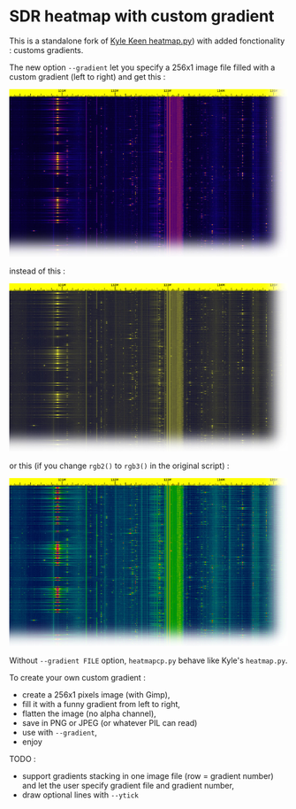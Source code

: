 # SDR heatmap with custom gradient

This is a standalone fork of [Kyle Keen heatmap.py](https://github.com/keenerd/rtl-sdr-misc/tree/master/heatmap)) with added fonctionality : customs gradients.

The new option ```--gradient``` let you specify a 256x1 image file filled with a custom gradient (left to right) and get this :

![heatmapgrad_cgradient](heatmapgrad_cgradient.jpg?raw=true)

instead of this :

![heatmapgrad_orig](heatmapgrad_orig.jpg?raw=true)

or this (if you change ```rgb2()``` to ```rgb3()``` in the original script) :

![heatmapgrad_rgb3](heatmapgrad_rgb3.jpg?raw=true)

Without ```--gradient FILE``` option, ```heatmapcp.py``` behave like Kyle's ```heatmap.py```.

To create your own custom gradient :
* create a 256x1 pixels image (with Gimp),
* fill it with a funny gradient from left to right,
* flatten the image (no alpha channel),
* save in PNG or JPEG (or whatever PIL can read)
* use with ```--gradient```,
* enjoy

TODO :
* support gradients stacking in one image file (row = gradient number) and let the user specify gradient file and gradient number,
* draw optional lines with ```--ytick```
